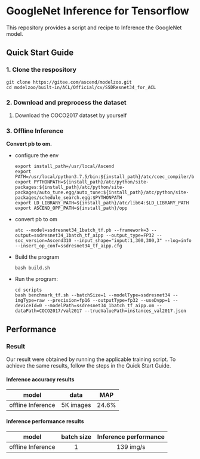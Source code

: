 

# GoogleNet Inference for Tensorflow 

This repository provides a script and recipe to Inference the GoogleNet model.

## Quick Start Guide

### 1. Clone the respository

```shell
git clone https://gitee.com/ascend/modelzoo.git
cd modelzoo/built-in/ACL/Official/cv/SSDResnet34_for_ACL
```

### 2. Download and preprocess the dataset

1. Download the COCO2017 dataset by yourself

 

### 3. Offline Inference

**Convert pb to om.**

- configure the env

  ```
  export install_path=/usr/local/Ascend
  export PATH=/usr/local/python3.7.5/bin:${install_path}/atc/ccec_compiler/bin:${install_path}/atc/bin:$PATH
  export PYTHONPATH=${install_path}/atc/python/site-packages:${install_path}/atc/python/site-packages/auto_tune.egg/auto_tune:${install_path}/atc/python/site-packages/schedule_search.egg:$PYTHONPATH
  export LD_LIBRARY_PATH=${install_path}/atc/lib64:$LD_LIBRARY_PATH
  export ASCEND_OPP_PATH=${install_path}/opp
  ```

- convert pb to om

  ```
  atc --model=ssdresnet34_1batch_tf.pb --framework=3 --output=ssdresnet34_1batch_tf_aipp --output_type=FP32 --soc_version=Ascend310 --input_shape="input:1,300,300,3" --log=info --insert_op_conf=ssdresnet34_tf_aipp.cfg
  ```

- Build the program

  ```
  bash build.sh
  ```

- Run the program:

  ```
  cd scripts
  bash benchmark_tf.sh --batchSize=1 --modelType=ssdresnet34 --imgType=raw --precision=fp16 --outputType=fp32 --useDvpp=1 --deviceId=0 --modelPath=ssdresnet34_1batch_tf_aipp.om --dataPath=COCO2017/val2017 --trueValuePath=instances_val2017.json
  ```



## Performance

### Result

Our result were obtained by running the applicable training script. To achieve the same results, follow the steps in the Quick Start Guide.

#### Inference accuracy results

|       model       | **data**  |  MAP  |
| :---------------: | :-------: | :---: |
| offline Inference | 5K images | 24.6% |

#### Inference performance results

|       model       | batch size | Inference performance |
| :---------------: | :--------: | :-------------------: |
| offline Inference |     1      |       139 img/s       |
